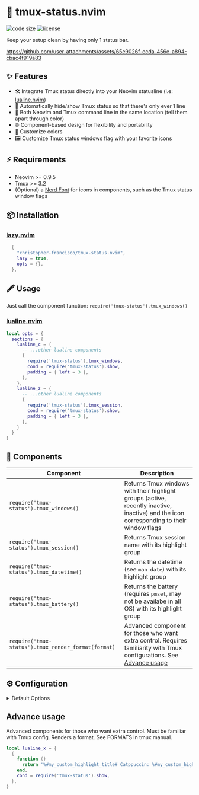 # 💎 tmux-status.nvim

<!-- panvimdoc-ignore-start -->

![code size](https://img.shields.io/github/languages/code-size/christopher-francisco/tmux-status.nvim?style=flat-square)
![license](https://img.shields.io/github/license/christopher-francisco/tmux-status.nvim?style=flat-square)

<!-- panvimdoc-ignore-end -->

Keep your setup clean by having only 1 status bar.

https://github.com/user-attachments/assets/65e9026f-ecda-456e-a894-cbac4f919a83

## ✨ Features

* 🛠️ Integrate Tmux status directly into your Neovim statusline (i.e: [lualine.nvim](https://github.com/nvim-lualine/lualine.nvim))
* 👀 Automatically hide/show Tmux status so that there's only ever 1 line
* 📍 Both Neovim and Tmux command line in the same location (tell them apart through color)
* 🌐 Component-based design for flexibility and portability
* 🎨 Customize colors
* 🖼️ Customize Tmux status windows flag with your favorite icons

## ⚡️ Requirements

* Neovim >= 0.9.5
* Tmux >= 3.2
* (Optional) a [Nerd Font](https://www.nerdfonts.com/) for icons in components, such as the Tmux status window flags

## 📦 Installation

### [lazy.nvim](https://github.com/folke/lazy.nvim)

```lua
  {
    "christopher-francisco/tmux-status.nvim",
    lazy = true,
    opts = {},
  },
```

## 🖋️ Usage

Just call the component function: `require('tmux-status').tmux_windows()`

### [lualine.nvim](https://github.com/nvim-lualine/lualine.nvim)

```lua
local opts = {
  sections = {
    lualine_c = {
      -- ...other lualine components
      {
        require('tmux-status').tmux_windows,
        cond = require('tmux-status').show,
        padding = { left = 3 },
      },
    },
    lualine_z = {
      -- ...other lualine components
      {
        require('tmux-status').tmux_session,
        cond = require('tmux-status').show,
        padding = { left = 3 },
      },
    }
  }
}
```

## 🧩 Components

| Component                                           | Description                                                                                                                               |
| ---                                                 | ---                                                                                                                                       |
| `require('tmux-status').tmux_windows()`             | Returns Tmux windows with their highlight groups (active, recently inactive, inactive) and the icon corresponding to their window flags   |
| `require('tmux-status').tmux_session()`             | Returns Tmux session name with its highlight group                                                                                        |
| `require('tmux-status').tmux_datetime()`            | Returns the datetime (see `man date`) with its highlight group                                                                            |
| `require('tmux-status').tmux_battery()`             | Returns the battery (requires `pmset`, may not be availabe in all OS) with its highlight group                                            |
| `require('tmux-status').tmux_render_format(format)` | Advanced component for those who want extra control. Requires familiarity with Tmux configurations. See [Advance usage](#advance-usage)   |

## ⚙️  Configuration

<details><summary>Default Options</summary>

<!-- config:start -->

```lua
---@type TmuxStatusOptions
local defaults = {
  window = {
    separator = "  ",
    icon_zoom = "",
    icon_mark = "",
    icon_bell = "",
    icon_mute = "",
    icon_activity = "",
    text = "dir",
  },
  session = {
    icon = ""
  },
  datetime = {
    icon = "󱑍",
    format = "%a %d %b %k:%m",
  },
  battery = {
    icon = "󰂎",
  },
  colors = {
    window_active = "#e69875",
    window_inactive = "#859289",
    window_inactive_recent = "#3f5865",
    session = "#a7c080",
    datetime = "#7a8478",
    battery = "#7a8478",
  },
  force_show = false,        -- Force components to be shown regardless of Tmux status
  manage_tmux_status = true, -- Set to false if you do NOT want the plugin to turn Tmux status on/off
}
```

<!-- config:end -->

</details>

## Advance usage

Advanced components for those who want extra control. Must be familiar with Tmux config. Renders a format. See FORMATS in tmux manual.

```lua
local lualine_x = {
  {
    function ()
      return '%#my_custom_highlight_title# Catppuccin: %#my_custom_highlight_description#' .. require('tmux-status').tmux_render_format('@catppuccin_flavour')
    end,
    cond = require('tmux-status').show,
  },
}
```
